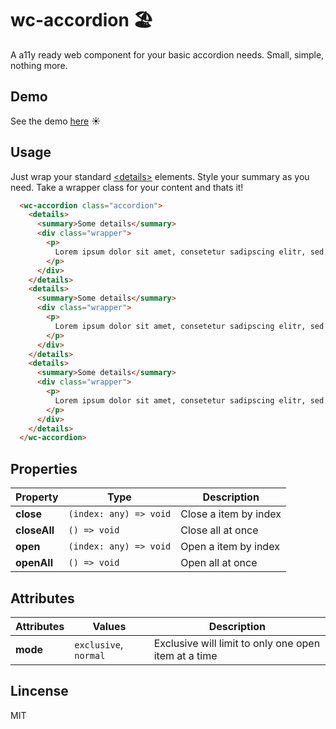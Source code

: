 # wc-accordion 🏖

A a11y ready web component for your basic accordion needs. Small, simple, nothing more.

## Demo

See the demo [here](link-demo) ☀️

## Usage

Just wrap your standard [\<details\>](https://developer.mozilla.org/en-US/docs/Web/HTML/Element/details) elements. Style your summary as you need. Take a wrapper class for your content and thats it!

```html
  <wc-accordion class="accordion">
    <details>
      <summary>Some details</summary>
      <div class="wrapper">
        <p>
          Lorem ipsum dolor sit amet, consetetur sadipscing elitr, sed diam
        </p>
      </div>
    </details>
    <details>
      <summary>Some details</summary>
      <div class="wrapper">
        <p>
          Lorem ipsum dolor sit amet, consetetur sadipscing elitr, sed diam
        </p>
      </div>
    </details>
    <details>
      <summary>Some details</summary>
      <div class="wrapper">
        <p>
          Lorem ipsum dolor sit amet, consetetur sadipscing elitr, sed diam
        </p>
      </div>
    </details>
  </wc-accordion>

```

## Properties

| Property              | Type                   | Description                                      |
|-----------------------|------------------------|--------------------------------------------------|
| **close**               | `(index: any) => void` | Close a item by index |
| **closeAll**            | `() => void`           | Close all at once |
| **open**                | `(index: any) => void` | Open a item by index |
| **openAll**             | `() => void`           | Open all at once |

## Attributes
| Attributes            | Values                 | Description                                     |
|-----------------------|------------------------|-------------------------------------------------|
| **mode**                | `exclusive`, `normal`  | Exclusive will limit to only one open item at a time



[link-demo]: https://funkeeflow.github.io/wc-accordion/

## Lincense

MIT
